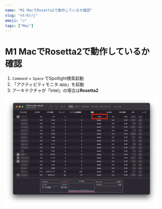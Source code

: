 ```yaml
---
name: "M1 MacでRosetta2で動作しているか確認"
slug: "etrblrj"
emoji: "☑️"
tags: ["Mac"]
---
```


# M1 MacでRosetta2で動作しているか確認

1. `Command` + `Space` でSpotlight検索起動
2. 「アクティビティモニタ.app」を起動
3. アーキテクチャが「Intel」の場合は**Rosetta2**

![](M1%20Mac%E3%81%A7Rosetta2%E3%81%A7%E5%8B%95%E4%BD%9C%E3%81%97%E3%81%A6%E3%81%84%E3%82%8B%E3%81%8B%E7%A2%BA%E8%AA%8D01.jpg)
